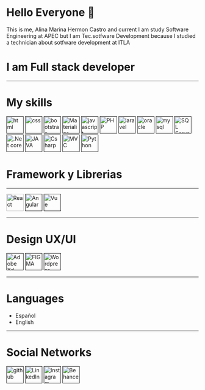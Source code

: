 # Hello Everyone 👋

This is me, Alina Marina Hermon Castro and current I am study Software Engineering at APEC
but I am Tec.sotfware Development because I studied a technician about sotfware development at ITLA

# I am Full stack developer

-----------------------------------------------------------------------------------------------
# My skills

[<img src='https://img.shields.io/badge/HTML5-E34F26?style=for-the-badge&logo=html5&logoColor=white' alt='html' height='45'>]() [<img src='https://img.shields.io/badge/CSS-1572B6?style=for-the-badge&logo=css3&logoColor=white' alt='css' height='45'>]() [<img src='https://img.shields.io/badge/Bootstrap-563D7C?style=for-the-badge&logo=bootstrap&logoColor=white' alt='bootstrap' height='45'>]() [<img src='https://img.shields.io/badge/Materialize-CC6699?style=for-the-badge&logo=material &logoColor=white' alt='Materialize' height='45'>]() [<img src='https://img.shields.io/badge/JavaScript-F7DF1E?style=for-the-badge&logo=javascript&logoColor=black' alt='javascript' height='45'>]() [<img src='https://img.shields.io/badge/Php-777BB4?style=for-the-badge&logo=php&logoColor=4FC08D' alt='PHP' height='45'>]() [<img
src='https://img.shields.io/badge/Laravel-61DAFB?style=for-the-badge&logo=laravel&logoColor=black' alt='laravel' height='45'>]() [<img
src='https://img.shields.io/badge/Oracle-DD0031?style=for-the-badge&logo=oracle&logoColor=white' alt='oracle' height='45'>]()
[<img src='https://img.shields.io/badge/MySQL-4479A1?style=for-the-badge&logo=mysql&logoColor=black' alt='mysql' height='45'>]() [<img 
src='https://img.shields.io/badge/SQL Server-CC2927?style=for-the-badge&logo=microsoftsqlserver&logoColor=black' alt='SQL Server' height='45'>]() [<img 
src='https://img.shields.io/badge/.Net score-512BD4?style=for-the-badge&logo=.NET&logoColor=white' alt='.Net core' height='45'>]() [<img
src='https://img.shields.io/badge/java-F7DF1E?style=for-the-badge&logo=java&logoColor=white' alt='JAVA' height='45'>]() 
[<img src='https://img.shields.io/badge/Csharp-99CC00?style=for-the-badge&logo=csharp&logoColor=black' alt='Csharp' height='45'>]() [<img src='https://img.shields.io/badge/MVC-512BD4?style=for-the-badge&logo=mvc&logoColor=white' alt='MVC' height='45'>]()
[<img src='https://img.shields.io/badge/Python-777BB4?style=for-the-badge&logo=python&logoColor=4FC08D' alt='Python' height='45'>]()

# Framework y Librerias

-------------------------------------------------------------------------------------------------
<img
src='https://img.shields.io/badge/React-61DAFB?style=for-the-badge&logo=react&logoColor=black' alt='React' height='45'> [<img
src='https://img.shields.io/badge/Angular-DD0031?style=for-the-badge&logo=angular&logoColor=white' alt='Angular' height='45'>]() [<img src='https://img.shields.io/badge/Vue js-99CC00?style=for-the-badge&logo=Vue.js&logoColor=black' alt='Vue' height='45'>]()




-----------------------------------------------------------------------------------------------
# Design UX/UI

[<img src='https://img.shields.io/badge/ADOBE Xd-FF61F6?style=for-the-badge&logo=adobexd&logoColor=black' alt='Adobe Xd' height='45'>]() [<img src='https://img.shields.io/badge/FIGMA-F24E1E?style=for-the-badge&logo=figma&logoColor=black' alt='FIGMA' height='45'>]() [<img src='https://img.shields.io/badge/Wordpress-21759B?style=for-the-badge&logo=wordpress&logoColor=white' alt='Wordpress' height='45'>]()



------------------------------------------------------------------------------------------------

# Languages

* Español
* English

------------------------------------------------------------------------------------------------

# Social Networks

[<img src='https://img.shields.io/badge/github-732E9A?style=for-the-badge&logo=github&logoColor=white' alt='github' height='45'>]() [<img src='https://img.shields.io/badge/LinkedIn-0A66C2?style=for-the-badge&logo=linkedin&logoColor=white' alt='LinkedIn' height='45'>]() [<img
src='https://img.shields.io/badge/Instagram-E4405F?style=for-the-badge&logo=instagram&logoColor=white' alt='Instagram' height='45'>]() [<img 
src='https://img.shields.io/badge/Behance-1769FF?style=for-the-badge&logo=behance&logoColor=white' alt='Behance' height='45'>]()

